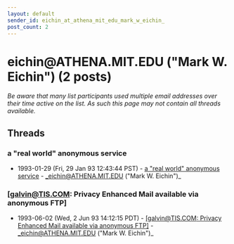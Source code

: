 ```yaml
---
layout: default
sender_id: eichin_at_athena_mit_edu_mark_w_eichin_
post_count: 2
---
```


# eichin<span>@</span>ATHENA.MIT.EDU ("Mark W. Eichin") (2 posts)

_Be aware that many list participants used multiple email addresses over their time active on the list. As such this page may not contain all threads available._

## Threads

### a "real world" anonymous service
+ 1993-01-29 (Fri, 29 Jan 93 12:43:44 PST) - [a "real world" anonymous service](/archive/1993/01/714985ffeabcca30c7af5f99b8f209b8bc372c800b9a2238378413ebc6787dc0) - _eichin@ATHENA.MIT.EDU ("Mark W. Eichin")_

### [galvin@TIS.COM: Privacy Enhanced Mail available via anonymous FTP]
+ 1993-06-02 (Wed, 2 Jun 93 14:12:15 PDT) - [[galvin@TIS.COM: Privacy Enhanced Mail available via anonymous FTP]](/archive/1993/06/29edec946952ae680f02590c55b172a2f0027a97a4bf5cfe782c474c23f9dff6) - _eichin@ATHENA.MIT.EDU ("Mark W. Eichin")_

